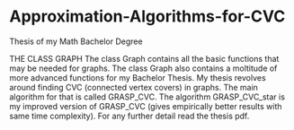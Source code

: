# Approximation-Algorithms-for-CVC
Thesis of my Math Bachelor Degree

THE CLASS GRAPH
The class Graph contains all the basic functions that may be needed for graphs.
The class Graph also contains a moltitude of more advanced functions for my Bachelor Thesis.
My thesis revolves around finding CVC (connected vertex covers) in graphs.
The main algorithm for that is called GRASP_CVC.
The algorithm GRASP_CVC_star is my improved version of GRASP_CVC (gives empirically better results with same time complexity).
For any further detail read the thesis pdf.
